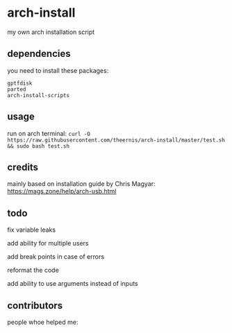 # arch-install
my own arch installation script
## dependencies
you need to install these packages:
```
gptfdisk
parted
arch-install-scripts
```
## usage
run on arch terminal:
`curl -O https://raw.githubusercontent.com/theernis/arch-install/master/test.sh && sudo bash test.sh`
## credits
mainly based on installation guide by Chris Magyar:
https://mags.zone/help/arch-usb.html
## todo
fix variable leaks

add ability for multiple users

add break points in case of errors

reformat the code

add ability to use arguments instead of inputs

## contributors
people whoe helped me:
